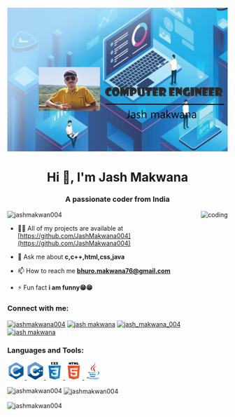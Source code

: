![logo](https://github.com/JashMakwana004/JashMakwana004/blob/main/Github%20Banner.png/git.jpg)
<h1 align="center">Hi 👋, I'm Jash Makwana</h1>
<h3 align="center">A passionate coder from India</h3>

<img align="right" alt="coding" widht="100" height="300" src="https://camo.githubusercontent.com/5ddf73ad3a205111cf8c686f687fc216c2946a75005718c8da5b837ad9de78c9/68747470733a2f2f7468756d62732e6766796361742e636f6d2f4576696c4e657874446576696c666973682d736d616c6c2e676966">

<p align="left"> <img src="https://komarev.com/ghpvc/?username=jashmakwan004&label=Profile%20views&color=0e75b6&style=flat" alt="jashmakwan004" /> </p>

- 👨‍💻 All of my projects are available at [https://github.com/JashMakwana004](https://github.com/JashMakwana004)

- 💬 Ask me about **c,c++,html,css,java**

- 📫 How to reach me **bhuro.makwana76@gmail.com**

- ⚡ Fun fact **i am funny😁😁**

<h3 align="left">Connect with me:</h3>
<p align="left">
<a href="https://twitter.com/jashmakwana004" target="blank"><img align="center" src="https://raw.githubusercontent.com/rahuldkjain/github-profile-readme-generator/master/src/images/icons/Social/twitter.svg" alt="jashmakwana004" height="30" width="40" /></a>
<a href="https://fb.com/jash makwana" target="blank"><img align="center" src="https://raw.githubusercontent.com/rahuldkjain/github-profile-readme-generator/master/src/images/icons/Social/facebook.svg" alt="jash makwana" height="30" width="40" /></a>
<a href="https://instagram.com/jash_makwana_004" target="blank"><img align="center" src="https://raw.githubusercontent.com/rahuldkjain/github-profile-readme-generator/master/src/images/icons/Social/instagram.svg" alt="jash_makwana_004" height="30" width="40" /></a>
<a href="https://www.youtube.com/c/jash makwana" target="blank"><img align="center" src="https://raw.githubusercontent.com/rahuldkjain/github-profile-readme-generator/master/src/images/icons/Social/youtube.svg" alt="jash makwana" height="30" width="40" /></a>
</p>

<h3 align="left">Languages and Tools:</h3>
<p align="left"> <a href="https://www.cprogramming.com/" target="_blank" rel="noreferrer"> <img src="https://raw.githubusercontent.com/devicons/devicon/master/icons/c/c-original.svg" alt="c" width="40" height="40"/> </a> <a href="https://www.w3schools.com/cpp/" target="_blank" rel="noreferrer"> <img src="https://raw.githubusercontent.com/devicons/devicon/master/icons/cplusplus/cplusplus-original.svg" alt="cplusplus" width="40" height="40"/> </a> <a href="https://www.w3schools.com/css/" target="_blank" rel="noreferrer"> <img src="https://raw.githubusercontent.com/devicons/devicon/master/icons/css3/css3-original-wordmark.svg" alt="css3" width="40" height="40"/> </a> <a href="https://www.w3.org/html/" target="_blank" rel="noreferrer"> <img src="https://raw.githubusercontent.com/devicons/devicon/master/icons/html5/html5-original-wordmark.svg" alt="html5" width="40" height="40"/> </a> <a href="https://www.java.com" target="_blank" rel="noreferrer"> <img src="https://raw.githubusercontent.com/devicons/devicon/master/icons/java/java-original.svg" alt="java" width="40" height="40"/> </a> </p>

<p><img align="left" src="https://github-readme-stats.vercel.app/api/top-langs?username=JashMakwana004&show_icons=true&locale=en&layout=compact" alt="jashmakwan004"></p>

<p>&nbsp;<img align="center" src="https://github-readme-stats.vercel.app/api?username=JashMakwana004&show_icons=true&locale=en" alt="jashmakwan004"></p>

<p><img align="center" src="https://github-readme-streak-stats.herokuapp.com/?user=JashMakwana004&" alt="jashmakwan004"></p>


